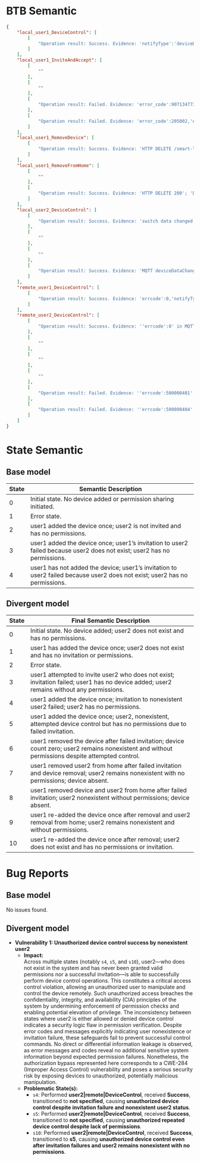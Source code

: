 # BTB Semantic
```json
{
    "local_user1_DeviceControl": [
        [
            "Operation result: Success. Evidence: 'notifyType':'deviceDataChanged' with switch on=1'. Reason: The consistent presence of 'notifyType':'deviceDataChanged' notifications showing switch state updated to 'on=1' confirms successful execution of the device control command."
        ]
    ],
    "local_user1_InviteAndAccept": [
        [
            ""
        ],
        [
            ""
        ],
        [
            "Operation result: Failed. Evidence: 'error_code':907134773,'error_desc':'The user don't exist!'. Reason: The explicit error code 907134773 and message 'The user don't exist!' confirm the invited user does not exist, causing invite failure."
        ],
        [
            "Operation result: Failed. Evidence: 'error_code':205002,'error_desc':'Home member is already exist in database.'. Reason: The error code 205002 and message indicate the invited user is already a member in the database, resulting in invite failure due to existing membership."
        ]
    ],
    "local_user1_RemoveDevice": [
        [
            "Operation result: Success. Evidence: 'HTTP DELETE /smart-life/v2/devices/'; 'notifyType':'deviceDeleted'. Reason: The HTTP DELETE request to the device removal endpoint demonstrates an explicit intent and action to remove the device, while the MQTT notification with 'notifyType' of 'deviceDeleted' confirms that the device deletion has been successfully completed."
        ]
    ],
    "local_user1_RemoveFromHome": [
        [
            ""
        ],
        [
            "Operation result: Success. Evidence: 'HTTP DELETE 200'; 'DELETE ... /member/Abs_Len26 ... FPSPER200'. Reason: The DELETE HTTP request receiving status 200 confirms successful removal of user from home, as indicated by consistent presence of payload evidence showing the member removal endpoint interaction."
        ]
    ],
    "local_user2_DeviceControl": [
        [
            "Operation result: Success. Evidence: 'switch data changed on=0 to on=1 notifications in MQTT payloads'; 'MQTT notifications of 'switch' state changing from 0 to 1 and 'mainSwitch' data changes to on=1'; 'switch service state changed on:0 to on:1 and multiple deviceDataChanged MQTT notifications reflecting updated states'; 'smarthome.notify.app.v1 deviceDataChanged with switch on=1 and brightness=90'; 'mqtt notifyType: deviceDataChanged with switch state changes from 0 to 1'. Reason: A consistent set of bidirectional MQTT deviceDataChanged events indicates device state transitioned from off to on, confirming successful local control command execution."
        ],
        [
            ""
        ],
        [
            ""
        ],
        [
            "Operation result: Success. Evidence: 'MQTT deviceDataChanged messages with switch on=0 and lightStatus=0'; 'MQTT notifyType deviceDataChanged for switch state off (0) and multiple device service updates'; 'switch service MQTT notifications indicating device state off and related state updates'; 'smarthome.notify.app.v1 deviceDataChanged with switch on=0 and lightStatus=0'; 'mqtt notifyType: deviceDataChanged with switch data on=0 to on=1'. Reason: MQTT deviceDataChanged payloads and notifications consistently report switch state off with associated lightStatus=0, demonstrating successful device control signaling and state update confirmation on the local channel."
        ]
    ],
    "remote_user1_DeviceControl": [
        [
            "Operation result: Success. Evidence: 'errcode':0,'notifyType':'commandRsp'; 'errcode':0 in MQTT commandRsp; 'errcode':0,'notifyType':'commandRsp' in MQTT payloads; 'errcode':0 in MQTT POST commandRsp payload; 'errcode':0 in MQTT commandRsp ACK message. Reason: The unanimous presence of 'errcode':0 in MQTT command response payloads and acknowledgments establishes a consensus of successful device control command execution, as these payload-centric evidences explicitly indicate acceptance and successful processing of commands."
        ]
    ],
    "remote_user2_DeviceControl": [
        [
            "Operation result: Success. Evidence: ''errcode':0' in MQTT commandRsp ACK'; ''errcode':0' in MQTT ACK commandRsp message'; ''errcode':0' in MQTT ACK commandRsp message'; ''errcode':0' in MQTT commandRsp ACK payload'; ''errcode':0' in commandRsp ACK payload'. Reason: Majority consensus confirms the MQTT ACK contains errcode 0 across messages indicating successful device control acknowledgment and execution by user2."
        ],
        [
            ""
        ],
        [
            ""
        ],
        [
            ""
        ],
        [
            "Operation result: Failed. Evidence: ''errcode':500000401' in MQTT commandRsp ACK'; ''errcode':500000401' in MQTT ACK commandRsp message'; ''errcode':500000401' in MQTT ACK commandRsp message'; ''errcode':500000401' in MQTT commandRsp ACK payload'; ''errcode':500000401' in commandRsp ACK payload'. Reason: Errcode 500000401 consistently appears in MQTT commandRsp ACK messages indicating failure in device control response and execution."
        ],
        [
            "Operation result: Failed. Evidence: ''errcode':500000404' in MQTT commandRsp ACK'; ''errcode':500000404' in MQTT ACK commandRsp message'; ''errcode':500000404' in MQTT ACK commandRsp message'; ''errcode':500000404' in MQTT commandRsp ACK payload'; ''errcode':500000404' in commandRsp ACK payload'. Reason: Errcode 500000404 is uniformly present in MQTT ACK responses signifying unsuccessful device control operations."
        ]
    ]
}
```

# State Semantic
## Base model
| State | Semantic Description |
|-------|----------------------|
| 0     | Initial state. No device added or permission sharing initiated. |
| 1     | Error state. |
| 2     | user1 added the device once; user2 is not invited and has no permissions. |
| 3     | user1 added the device once; user1’s invitation to user2 failed because user2 does not exist; user2 has no permissions. |
| 4     | user1 has not added the device; user1’s invitation to user2 failed because user2 does not exist; user2 has no permissions. |

## Divergent model
| State | Final Semantic Description |
|-------|-----------------------------|
| 0     | Initial state. No device added; user2 does not exist and has no permissions. |
| 1     | user1 has added the device once; user2 does not exist and has no invitation or permissions. |
| 2     | Error state. |
| 3     | user1 attempted to invite user2 who does not exist; invitation failed; user1 has no device added; user2 remains without any permissions. |
| 4     | user1 added the device once; invitation to nonexistent user2 failed; user2 has no permissions. |
| 5     | user1 added the device once; user2, nonexistent, attempted device control but has no permissions due to failed invitation. |
| 6     | user1 removed the device after failed invitation; device count zero; user2 remains nonexistent and without permissions despite attempted control. |
| 7     | user1 removed user2 from home after failed invitation and device removal; user2 remains nonexistent with no permissions; device absent. |
| 8     | user1 removed device and user2 from home after failed invitation; user2 nonexistent without permissions; device absent. |
| 9     | user1 re-added the device once after removal and user2 removal from home; user2 remains nonexistent and without permissions. |
| 10    | user1 re-added the device once after removal; user2 does not exist and has no permissions or invitation. |

# Bug Reports
## Base model
No issues found.

## Divergent model
* **Vulnerability 1: Unauthorized device control success by nonexistent user2**  
  * **Impact:**  
    Across multiple states (notably `s4`, `s5`, and `s10`), user2—who does not exist in the system and has never been granted valid permissions nor a successful invitation—is able to successfully perform device control operations. This constitutes a critical access control violation, allowing an unauthorized user to manipulate and control the device remotely. Such unauthorized access breaches the confidentiality, integrity, and availability (CIA) principles of the system by undermining enforcement of permission checks and enabling potential elevation of privilege. The inconsistency between states where user2 is either allowed or denied device control indicates a security logic flaw in permission verification. Despite error codes and messages explicitly indicating user nonexistence or invitation failure, these safeguards fail to prevent successful control commands. No direct or differential information leakage is observed, as error messages and codes reveal no additional sensitive system information beyond expected permission failures. Nonetheless, the authorization bypass represented here corresponds to a CWE-284 (Improper Access Control) vulnerability and poses a serious security risk by exposing devices to unauthorized, potentially malicious manipulation.
  * **Problematic State(s):**  
    * `s4`: Performed **user2|remote|DeviceControl**, received **Success**, transitioned to **not specified**, causing **unauthorized device control despite invitation failure and nonexistent user2 status**.  
    * `s5`: Performed **user2|remote|DeviceControl**, received **Success**, transitioned to **not specified**, causing **unauthorized repeated device control despite lack of permissions**.  
    * `s10`: Performed **user2|remote|DeviceControl**, received **Success**, transitioned to **s5**, causing **unauthorized device control even after invitation failures and user2 remains nonexistent with no permissions**.